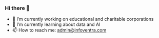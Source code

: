 ### Hi there 👋

<!--
**infoventra-inc/infoventra-inc** is a ✨ _special_ ✨ repository because its `README.md` (this file) appears on your GitHub profile.

Here are some ideas to get you started:
-->

- 🔭 I’m currently working on educational and charitable corporations
- 🌱 I’m currently learning about data and AI
- 📫 How to reach me: admin@infoventra.com

